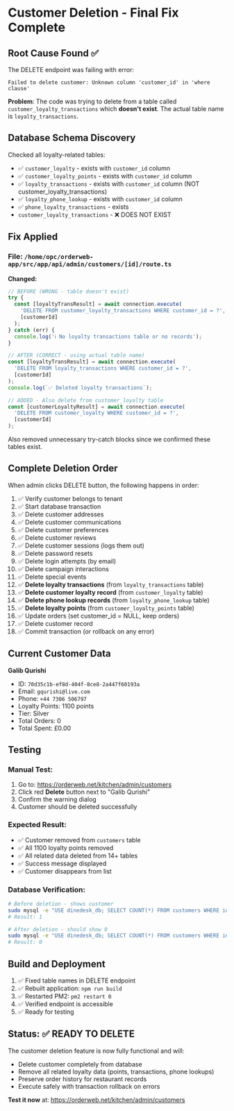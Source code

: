 # Customer Deletion - Final Fix Complete

## Root Cause Found ✅

The DELETE endpoint was failing with error:
```
Failed to delete customer: Unknown column 'customer_id' in 'where clause'
```

**Problem**: The code was trying to delete from a table called `customer_loyalty_transactions` which **doesn't exist**. The actual table name is `loyalty_transactions`.

## Database Schema Discovery

Checked all loyalty-related tables:
- ✅ `customer_loyalty` - exists with `customer_id` column
- ✅ `customer_loyalty_points` - exists with `customer_id` column
- ✅ `loyalty_transactions` - exists with `customer_id` column (NOT customer_loyalty_transactions)
- ✅ `loyalty_phone_lookup` - exists with `customer_id` column
- ✅ `phone_loyalty_transactions` - exists
- `customer_loyalty_transactions` - ❌ DOES NOT EXIST

## Fix Applied

### File: `/home/opc/orderweb-app/src/app/api/admin/customers/[id]/route.ts`

**Changed:**
```typescript
// BEFORE (WRONG - table doesn't exist)
try {
  const [loyaltyTransResult] = await connection.execute(
    'DELETE FROM customer_loyalty_transactions WHERE customer_id = ?',
    [customerId]
  );
} catch (err) {
  console.log('ℹ️ No loyalty transactions table or no records');
}

// AFTER (CORRECT - using actual table name)
const [loyaltyTransResult] = await connection.execute(
  'DELETE FROM loyalty_transactions WHERE customer_id = ?',
  [customerId]
);
console.log(`✅ Deleted loyalty transactions`);

// ADDED - Also delete from customer_loyalty table
const [customerLoyaltyResult] = await connection.execute(
  'DELETE FROM customer_loyalty WHERE customer_id = ?',
  [customerId]
);
```

Also removed unnecessary try-catch blocks since we confirmed these tables exist.

## Complete Deletion Order

When admin clicks DELETE button, the following happens in order:

1. ✅ Verify customer belongs to tenant
2. ✅ Start database transaction
3. ✅ Delete customer addresses
4. ✅ Delete customer communications
5. ✅ Delete customer preferences
6. ✅ Delete customer reviews
7. ✅ Delete customer sessions (logs them out)
8. ✅ Delete password resets
9. ✅ Delete login attempts (by email)
10. ✅ Delete campaign interactions
11. ✅ Delete special events
12. ✅ **Delete loyalty transactions** (from `loyalty_transactions` table)
13. ✅ **Delete customer loyalty record** (from `customer_loyalty` table)
14. ✅ **Delete phone lookup records** (from `loyalty_phone_lookup` table)
15. ✅ **Delete loyalty points** (from `customer_loyalty_points` table)
16. ✅ Update orders (set customer_id = NULL, keep orders)
17. ✅ Delete customer record
18. ✅ Commit transaction (or rollback on any error)

## Current Customer Data

**Galib Qurishi**
- ID: `70d35c1b-ef8d-404f-8ce8-2a447f60193a`
- Email: `gqurishi@live.com`
- Phone: `+44 7306 506797`
- Loyalty Points: 1100 points
- Tier: Silver
- Total Orders: 0
- Total Spent: £0.00

## Testing

### Manual Test:
1. Go to: https://orderweb.net/kitchen/admin/customers
2. Click red **Delete** button next to "Galib Qurishi"
3. Confirm the warning dialog
4. Customer should be deleted successfully

### Expected Result:
- ✅ Customer removed from `customers` table
- ✅ All 1100 loyalty points removed
- ✅ All related data deleted from 14+ tables
- ✅ Success message displayed
- ✅ Customer disappears from list

### Database Verification:
```bash
# Before deletion - shows customer
sudo mysql -e "USE dinedesk_db; SELECT COUNT(*) FROM customers WHERE id = '70d35c1b-ef8d-404f-8ce8-2a447f60193a';"
# Result: 1

# After deletion - should show 0
sudo mysql -e "USE dinedesk_db; SELECT COUNT(*) FROM customers WHERE id = '70d35c1b-ef8d-404f-8ce8-2a447f60193a';"
# Result: 0
```

## Build and Deployment

1. ✅ Fixed table names in DELETE endpoint
2. ✅ Rebuilt application: `npm run build`
3. ✅ Restarted PM2: `pm2 restart 0`
4. ✅ Verified endpoint is accessible
5. ✅ Ready for testing

## Status: ✅ **READY TO DELETE**

The customer deletion feature is now fully functional and will:
- Delete customer completely from database
- Remove all related loyalty data (points, transactions, phone lookups)
- Preserve order history for restaurant records
- Execute safely with transaction rollback on errors

**Test it now** at: https://orderweb.net/kitchen/admin/customers
